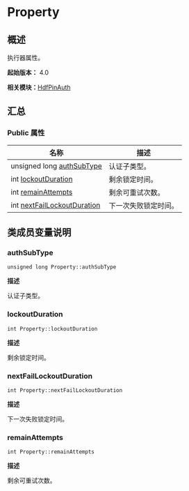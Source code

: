 # Property


## 概述

执行器属性。

**起始版本：** 4.0

**相关模块：**[HdfPinAuth](_hdf_pin_auth_v20.md)


## 汇总


### Public 属性

| 名称 | 描述 | 
| -------- | -------- |
| unsigned long [authSubType](#authsubtype) | 认证子类型。 | 
| int [lockoutDuration](#lockoutduration) | 剩余锁定时间。 | 
| int [remainAttempts](#remainattempts) | 剩余可重试次数。 | 
| int [nextFailLockoutDuration](#nextfaillockoutduration) | 下一次失败锁定时间。 | 


## 类成员变量说明


### authSubType

```
unsigned long Property::authSubType
```

**描述**

认证子类型。


### lockoutDuration

```
int Property::lockoutDuration
```

**描述**

剩余锁定时间。


### nextFailLockoutDuration

```
int Property::nextFailLockoutDuration
```

**描述**

下一次失败锁定时间。


### remainAttempts

```
int Property::remainAttempts
```

**描述**

剩余可重试次数。
